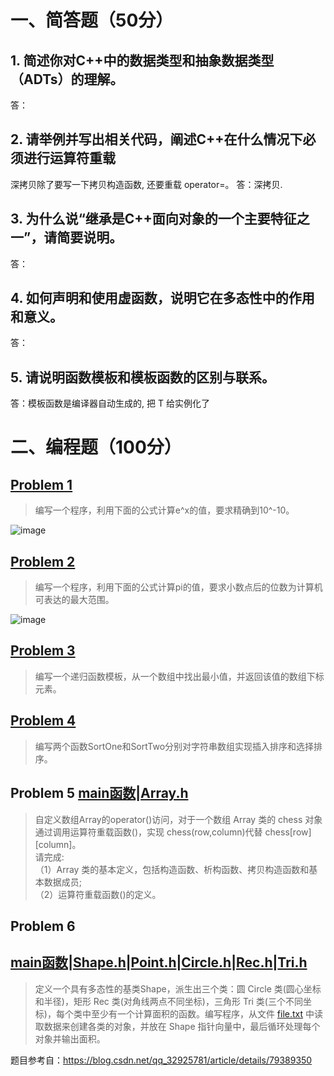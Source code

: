 # 一、简答题（50分）
## 1. 简述你对C++中的数据类型和抽象数据类型（ADTs）的理解。
答：
## 2. 请举例并写出相关代码，阐述C++在什么情况下必须进行运算符重载

深拷贝除了要写一下拷贝构造函数, 还要重载 operator=。
答：深拷贝.
## 3. 为什么说“继承是C++面向对象的一个主要特征之一”，请简要说明。
答：
## 4. 如何声明和使用虚函数，说明它在多态性中的作用和意义。
答：
## 5. 请说明函数模板和模板函数的区别与联系。
答：模板函数是编译器自动生成的, 把 T 给实例化了

# 二、编程题（100分）
## [Problem 1](1/1.cpp)
> 编写一个程序，利用下面的公式计算e^x的值，要求精确到10^-10。

 ![image](images/1.gif)
## [Problem 2](2/2.cpp)
> 编写一个程序，利用下面的公式计算pi的值，要求小数点后的位数为计算机可表达的最大范围。

![image](images/2.gif)
## [Problem 3](3/3.cpp) 
> 编写一个递归函数模板，从一个数组中找出最小值，并返回该值的数组下标元素。
## [Problem 4](4/4.cpp)
> 编写两个函数SortOne和SortTwo分别对字符串数组实现插入排序和选择排序。
## Problem 5 [main函数](5/5.cpp)|[Array.h](5/Array.h)
> 自定义数组Array的operator()访问，对于一个数组 Array 类的 chess 对象通过调用运算符重载函数()，实现 chess(row,column)代替 chess[row][column]。</br>
> 请完成:</br>
> （1）Array 类的基本定义，包括构造函数、析构函数、拷贝构造函数和基本数据成员;</br>
> （2）运算符重载函数()的定义。
## Problem 6
## [main函数](6/6.cpp)|[Shape.h](6/Shape.h)|[Point.h](6/Point.h)|[Circle.h](6/Circle.h)|[Rec.h](6/Rec.h)|[Tri.h](6/Tri.h)
> 定义一个具有多态性的基类Shape，派生出三个类：圆 Circle 类(圆心坐标和半径)，矩形 Rec 类(对角线两点不同坐标)，三角形 Tri 类(三个不同坐标)，每个类中至少有一个计算面积的函数。编写程序，从文件 [file.txt](6/file.txt) 中读取数据来创建各类的对象，并放在 Shape 指针向量中，最后循环处理每个对象并输出面积。

题目参考自：https://blog.csdn.net/qq_32925781/article/details/79389350
